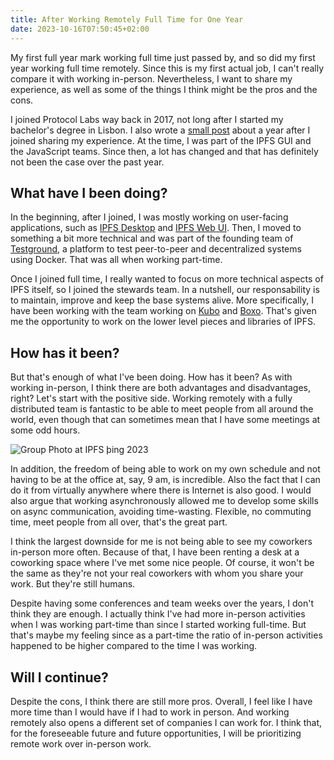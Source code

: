 ```yaml
---
title: After Working Remotely Full Time for One Year
date: 2023-10-16T07:50:45+02:00
---
```


My first full year mark working full time just passed by, and so did my first year working full time remotely. Since this is my first actual job, I can't really compare it with working in-person. Nevertheless, I want to share my experience, as well as some of the things I think might be the pros and the cons.

<!--more-->

I joined Protocol Labs way back in 2017, not long after I started my bachelor's degree in Lisbon. I also wrote a [small post](/2018/10/27/working-at-protocol-labs) about a year after I joined sharing my experience. At the time, I was part of the IPFS GUI and the JavaScript teams. Since then, a lot has changed and that has definitely not been the case over the past year.

## What have I been doing?

In the beginning, after I joined, I was mostly working on user-facing applications, such as [IPFS Desktop](https://github.com/ipfs/ipfs-desktop) and [IPFS Web UI](https://github.com/ipfs/ipfs-webui). Then, I moved to something a bit more technical and was part of the founding team of [Testground](https://github.com/testground/testground), a platform to test peer-to-peer and decentralized systems using Docker. That was all when working part-time.

Once I joined full time, I really wanted to focus on more technical aspects of IPFS itself, so I joined the stewards team. In a nutshell, our responsability is to maintain, improve and keep the base systems alive. More specifically, I have been working with the team working on [Kubo](https://github.com/ipfs/kubo) and [Boxo](https://github.com/ipfs/boxo). That's given me the opportunity to work on the lower level pieces and libraries of IPFS.

## How has it been?

But that's enough of what I've been doing. How has it been? As with working in-person, I think there are both advantages and disadvantages, right? Let's start with the positive side. Working remotely with a fully distributed team is fantastic to be able to meet people from all around the world, even though that can sometimes mean that I have some meetings at some odd hours.

![Group Photo at IPFS þing 2023](cdn:/2023-04-ipfs-thing-group?class=fw)

In addition, the freedom of being able to work on my own schedule and not having to be at the office at, say, 9 am, is incredible. Also the fact that I can do it from virtually anywhere where there is Internet is also good. I would also argue that working asynchronously allowed me to develop some skills on async communication, avoiding time-wasting. Flexible, no commuting time, meet people from all over, that's the great part.

I think the largest downside for me is not being able to see my coworkers in-person more often. Because of that, I have been renting a desk at a coworking space where I've met some nice people. Of course, it won't be the same as they're not your real coworkers with whom you share your work. But they're still humans.

Despite having some conferences and team weeks over the years, I don't think they are enough. I actually think I've had more in-person activities when I was working part-time than since I started working full-time. But that's maybe my feeling since as a part-time the ratio of in-person activities happened to be higher compared to the time I was working.

## Will I continue?

Despite the cons, I think there are still more pros. Overall, I feel like I have more time than I would have if I had to work in person. And working remotely also opens a different set of companies I can work for. I think that, for the foreseeable future and future opportunities, I will be prioritizing remote work over in-person work.

